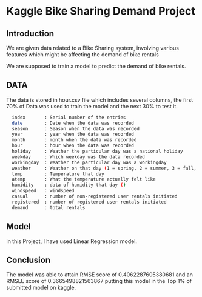 
# Kaggle Bike Sharing Demand Project

## Introduction
We are given data related to a Bike Sharing system, involving various features which might be affecting the demand of bike rentals

We are supposed to train a model to predict the demand of bike rentals.

## DATA
The data is stored in hour.csv file which includes several columns, the first 70% of Data was used to train the model and the next 30% to test it.

```bash
  index	      : Serial number of the entries
  date        : Date when the data was recorded
  season      : Season when the data was recorded
  year        : year when the data was recorded
  month       : month when the data was recorded
  hour        : hour when the data was recorded
  holiday     : Weather the particular day was a national holiday
  weekday     : Which weekday was the data recorded
  workingday  : Weather the particular day was a workingday
  weather     : Weather on that day (1 = spring, 2 = summer, 3 = fall, 4 = winter)
  temp        : Temperature that day
  atemp       : What the temperature actually felt like
  humidity    : data of humidity that day ()
  windspeed   : windspeed
  casual      : number of non-registered user rentals initiated
  registered  : number of registered user rentals initiated
  demand      : total rentals

```

## Model
in this Project, I have used Linear Regression model.

## Conclusion
The model was able to attain RMSE score of 0.4062287605380681 and an RMSLE score of 0.3665498821563867 putting this model in the Top 1% of submitted model on kaggle.

